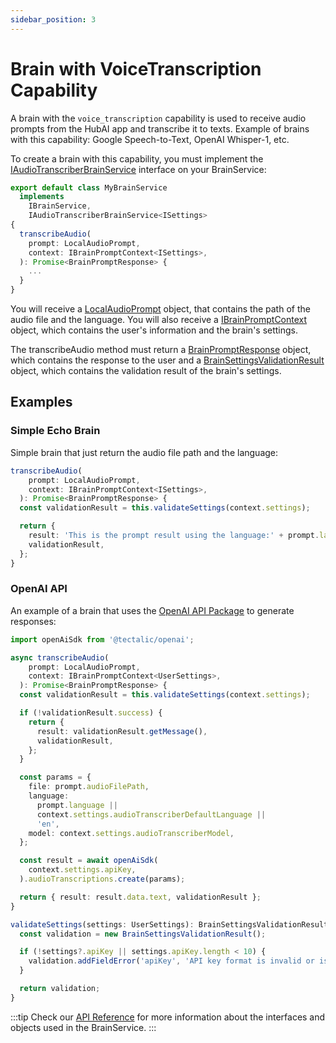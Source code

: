 ```yaml
---
sidebar_position: 3
---
```


# Brain with VoiceTranscription Capability

A brain with the `voice_transcription` capability is used to receive audio prompts from the HubAI app and transcribe it to texts. Example of brains with this capability: Google Speech-to-Text, OpenAI Whisper-1, etc.

To create a brain with this capability, you must implement the [IAudioTranscriberBrainService](../../api/brain-sdk/interfaces/IAudioTranscriberBrainService) interface on your BrainService:

```ts
export default class MyBrainService
  implements
    IBrainService,
    IAudioTranscriberBrainService<ISettings>
{
  transcribeAudio(
    prompt: LocalAudioPrompt,
    context: IBrainPromptContext<ISettings>,
  ): Promise<BrainPromptResponse> {
    ...
  }
}
```

You will receive a [LocalAudioPrompt](../../api/brain-sdk/modules#localaudioprompt) object, that contains the path of the audio file and the language. You will also receive a [IBrainPromptContext](../../api/brain-sdk/interfaces/IBrainPromptContext) object, which contains the user's information and the brain's settings.

The transcribeAudio method must return a [BrainPromptResponse](../../api/brain-sdk/modules#brainpromptresponse) object, which contains the response to the user and a [BrainSettingsValidationResult](../../api/brain-sdk/classes/BrainSettingsValidationResult) object, which contains the validation result of the brain's settings.

## Examples

### Simple Echo Brain

Simple brain that just return the audio file path and the language:

```ts
transcribeAudio(
    prompt: LocalAudioPrompt,
    context: IBrainPromptContext<ISettings>,
  ): Promise<BrainPromptResponse> {
  const validationResult = this.validateSettings(context.settings);

  return {
    result: 'This is the prompt result using the language:' + prompt.language + ' path:' + prompt.audioFilePath,
    validationResult,
  };
}
```

### OpenAI API

An example of a brain that uses the [OpenAI API Package](https://www.npmjs.com/package/@tectalic/openai) to generate responses:

```ts
import openAiSdk from '@tectalic/openai';

async transcribeAudio(
    prompt: LocalAudioPrompt,
    context: IBrainPromptContext<UserSettings>,
  ): Promise<BrainPromptResponse> {
  const validationResult = this.validateSettings(context.settings);

  if (!validationResult.success) {
    return {
      result: validationResult.getMessage(),
      validationResult,
    };
  }

  const params = {
    file: prompt.audioFilePath,
    language:
      prompt.language ||
      context.settings.audioTranscriberDefaultLanguage ||
      'en',
    model: context.settings.audioTranscriberModel,
  };

  const result = await openAiSdk(
    context.settings.apiKey,
  ).audioTranscriptions.create(params);

  return { result: result.data.text, validationResult };
}

validateSettings(settings: UserSettings): BrainSettingsValidationResult {
  const validation = new BrainSettingsValidationResult();

  if (!settings?.apiKey || settings.apiKey.length < 10) {
    validation.addFieldError('apiKey', 'API key format is invalid or is missing');
  }

  return validation;
}
```

:::tip
Check our [API Reference](../../api/brain-sdk/modules) for more information about the interfaces and objects used in the BrainService.
:::
